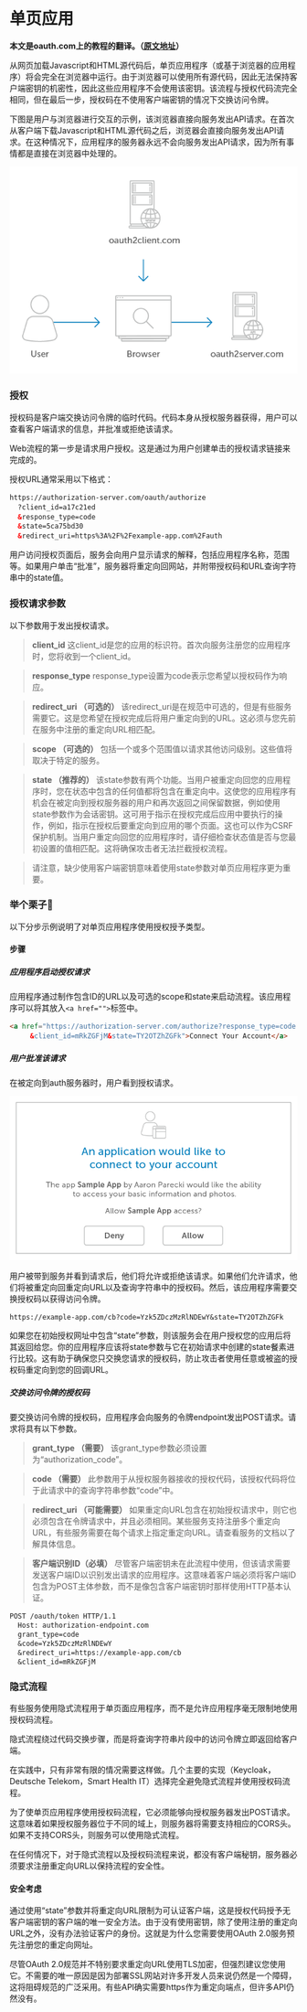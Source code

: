 # 单页应用

**本文是oauth.com上的教程的翻译。（[原文地址](https://www.oauth.com)）**

从网页加载Javascript和HTML源代码后，单页应用程序（或基于浏览器的应用程序）将会完全在浏览器中运行。由于浏览器可以使用所有源代码，因此无法保持客户端密钥的机密性，因此这些应用程序不会使用该密钥。该流程与授权代码流完全相同，但在最后一步，授权码在不使用客户端密钥的情况下交换访问令牌。

下图是用户与浏览器进行交互的示例，该浏览器直接向服务发出API请求。在首次从客户端下载Javascript和HTML源代码之后，浏览器会直接向服务发出API请求。在这种情况下，应用程序的服务器永远不会向服务发出API请求，因为所有事情都是直接在浏览器中处理的。

![用户的浏览器直接与API服务器通信](https://raw.githubusercontent.com/ShanyouYu-Sean/blog-images/master/oauth-guide/okta_oauth-diagrams.png)

### 授权

授权码是客户端交换访问令牌的临时代码。代码本身从授权服务器获得，用户可以查看客户端请求的信息，并批准或拒绝该请求。

Web流程的第一步是请求用户授权。这是通过为用户创建单击的授权请求链接来完成的。

授权URL通常采用以下格式：

```html
https://authorization-server.com/oauth/authorize
  ?client_id=a17c21ed
  &response_type=code
  &state=5ca75bd30
  &redirect_uri=https%3A%2F%2Fexample-app.com%2Fauth
```

用户访问授权页面后，服务会向用户显示请求的解释，包括应用程序名称，范围等。如果用户单击“批准”，服务器将重定向回网站，并附带授权码和URL查询字符串中的state值。

### 授权请求参数

以下参数用于发出授权请求。

>**client_id**
>这client_id是您的应用的标识符。首次向服务注册您的应用程序时，您将收到一个client_id。

>**response_type**
>response_type设置为code表示您希望以授权码作为响应。

>**redirect_uri （可选的）**
>该redirect_uri是在规范中可选的，但是有些服务需要它。这是您希望在授权完成后将用户重定向到的URL。这必须与您先前在服务中注册的重定向URL相匹配。

>**scope （可选的）**
>包括一个或多个范围值以请求其他访问级别。这些值将取决于特定的服务。

>**state （推荐的）**
>该state参数有两个功能。当用户被重定向回您的应用程序时，您在状态中包含的任何值都将包含在重定向中。这使您的应用程序有机会在被定向到授权服务器的用户和再次返回之间保留数据，例如使用state参数作为会话密钥。这可用于指示在授权完成后应用中要执行的操作，例如，指示在授权后要重定向到应用的哪个页面。这也可以作为CSRF保护机制。当用户重定向回您的应用程序时，请仔细检查状态值是否与您最初设置的值相匹配。这将确保攻击者无法拦截授权流程。

>请注意，缺少使用客户端密钥意味着使用state参数对单页应用程序更为重要。

### 举个栗子🌰

以下分步示例说明了对单页应用程序使用授权授予类型。

#### 步骤

##### 应用程序启动授权请求

应用程序通过制作包含ID的URL以及可选的scope和state来启动流程。该应用程序可以将其放入`<a href="">`标签中。

```html
<a href="https://authorization-server.com/authorize?response_type=code
     &client_id=mRkZGFjM&state=TY2OTZhZGFk">Connect Your Account</a>
```

##### 用户批准该请求

在被定向到auth服务器时，用户看到授权请求。

![示例授权请求](https://raw.githubusercontent.com/ShanyouYu-Sean/blog-images/master/oauth-guide/okta_oauth-diagrams-approve.png)

用户被带到服务并看到请求后，他们将允许或拒绝该请求。如果他们允许请求，他们将被重定向回重定向URL以及查询字符串中的授权码。然后，该应用程序需要交换授权码以获得访问令牌。

```http
https://example-app.com/cb?code=Yzk5ZDczMzRlNDEwY&state=TY2OTZhZGFk
```

如果您在初始授权网址中包含“state”参数，则该服务会在用户授权您的应用后将其返回给您。你的应用程序应该将state参数与它在初始请求中创建的state餐素进行比较。这有助于确保您只交换您请求的授权码，防止攻击者使用任意或被盗的授权码重定向到您的回调URL。

##### 交换访问令牌的授权码

要交换访问令牌的授权码，应用程序会向服务的令牌endpoint发出POST请求。请求将具有以下参数。

>**grant_type （需要）**
>该grant_type参数必须设置为“authorization_code”。

>**code （需要）**
>此参数用于从授权服务器接收的授权代码，该授权代码将位于此请求中的查询字符串参数“code”中。

>**redirect_uri （可能需要）**
>如果重定向URL包含在初始授权请求中，则它也必须包含在令牌请求中，并且必须相同。某些服务支持注册多个重定向URL，有些服务需要在每个请求上指定重定向URL。请查看服务的文档以了解具体信息。

>**客户端识别ID（必填）**
>尽管客户端密钥未在此流程中使用，但该请求需要发送客户端ID以识别发出请求的应用程序。这意味着客户端必须将客户端ID包含为POST主体参数，而不是像包含客户端密钥时那样使用HTTP基本认证。

```http
POST /oauth/token HTTP/1.1
  Host: authorization-endpoint.com
  grant_type=code
  &code=Yzk5ZDczMzRlNDEwY
  &redirect_uri=https://example-app.com/cb
  &client_id=mRkZGFjM
```

### 隐式流程

有些服务使用隐式流程用于单页面应用程序，而不是允许应用程序毫无限制地使用授权码流程。

隐式流程绕过代码交换步骤，而是将查询字符串片段中的访问令牌立即返回给客户端。

在实践中，只有非常有限的情况需要这样做。几个主要的实现（Keycloak，Deutsche Telekom，Smart Health IT）选择完全避免隐式流程并使用授权码流程。

为了使单页应用程序使用授权码流程，它必须能够向授权服务器发出POST请求。这意味着如果授权服务器位于不同的域上，则服务器将需要支持相应的CORS头。如果不支持CORS头，则服务可以使用隐式流程。

在任何情况下，对于隐式流程以及授权码流程来说，都没有客户端秘钥，服务器必须要求注册重定向URL以保持流程的安全性。

#### 安全考虑

通过使用“state”参数并将重定向URL限制为可认证客户端，这是授权代码授予无客户端密钥的客户端的唯一安全方法。由于没有使用密钥，除了使用注册的重定向URL之外，没有办法验证客户的身份。这就是为什么您需要使用OAuth 2.0服务预先注册您的重定向网址。

尽管OAuth 2.0规范并不特别要求重定向URL使用TLS加密，但强烈建议您使用它。不需要的唯一原因是因为部署SSL网站对许多开发人员来说仍然是一个障碍，这将阻碍规范的广泛采用。有些API确实需要https作为重定向端点，但许多API仍然没有。
